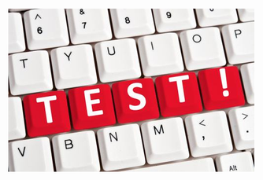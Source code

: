 
![description](https://raw.githubusercontent.com/durden/articles/master/images/192915c9-de1d-4fbf-a665-069b5a61380a.jpg)

